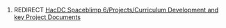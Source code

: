 1.  REDIRECT [HacDC Spaceblimp 6/Projects/Curriculum Development and key
    Project
    Documents](HacDC_Spaceblimp_6/Projects/Curriculum_Development_and_key_Project_Documents "wikilink")